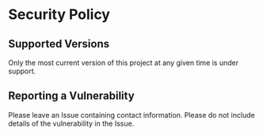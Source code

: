 # Security Policy

## Supported Versions

Only the most current version of this project at any given time is under support.

## Reporting a Vulnerability

Please leave an Issue containing contact information. Please do not include details of the vulnerability in the Issue.
